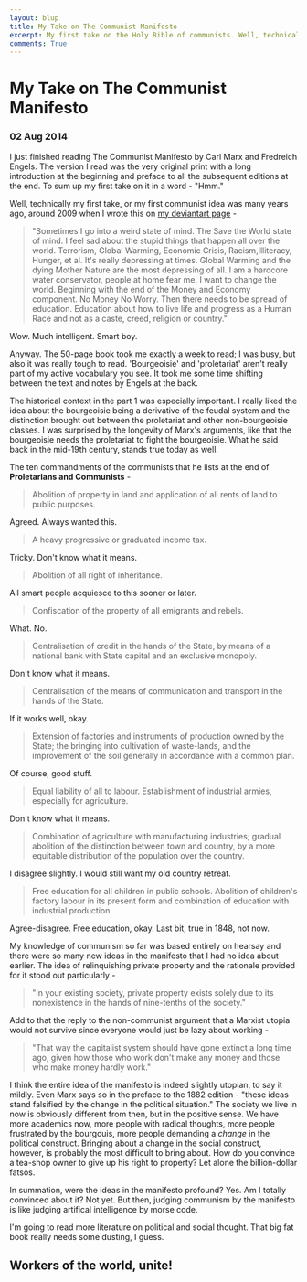 ```yaml
---
layout: blup
title: My Take on The Communist Manifesto
excerpt: My first take on the Holy Bible of communists. Well, technically the first take was many years ago, but that was unintentional.
comments: True
---
```

# My Take on The Communist Manifesto

### 02 Aug 2014

<span id="first-letter">I</span> just finished reading The Communist Manifesto by Carl Marx and Fredreich Engels. The version I read was the very original print with a long introduction at the beginning and preface to all the subsequent editions at the end. To sum up my first take on it in a word - "Hmm."  

Well, technically my first take, or my first communist idea was many years ago, around 2009 when I wrote this on [my deviantart page](https://lfcmaniac.deviantart.com) -  
<blockquote> "Sometimes I go into a weird state of mind. The Save the World state of mind. I feel sad about the stupid things that happen all over the world. Terrorism, Global Warming, Economic Crisis, Racism,Illiteracy, Hunger, et al. It's really depressing at times. Global Warming and the dying Mother Nature are the most depressing of all. I am a hardcore water conservator, people at home fear me.
I want to change the world. Beginning with the end of the Money and Economy component. No Money No Worry. Then there needs to be spread of education. Education about how to live life and progress as a Human Race and not as a caste, creed, religion or country."</blockquote>

Wow. Much intelligent. Smart boy.

Anyway. The 50-page book took me exactly a week to read; I was busy, but also it was really tough to read. 'Bourgeoisie' and 'proletariat' aren't really part of my active vocabulary you see. It took me some time shifting between the text and notes by Engels at the back. 

The historical context in the part 1 was especially important. I really liked the idea about the bourgeoisie being a derivative of the feudal system and the distinction brought out between the proletariat and other non-bourgeoisie classes. I was surprised by the longevity of Marx's arguments, like that the bourgeoisie needs the proletariat to fight the bourgeoisie. What he said back in the mid-19th century, stands true today as well. 

The ten commandments of the communists that he lists at the end of **Proletarians and Communists** -   


<blockquote> Abolition of property in land and application of all rents of land to public purposes. </blockquote>
Agreed. Always wanted this.


<blockquote>A heavy progressive or graduated income tax.</blockquote>
Tricky. Don't know what it means.

<blockquote>Abolition of all right of inheritance. </blockquote>
All smart people acquiesce to this sooner or later.

<blockquote>Confiscation of the property of all emigrants and rebels. </blockquote>
What. No.

<blockquote>Centralisation of credit in the hands of the State, by means of a national bank with State capital and an exclusive monopoly.
</blockquote>
Don't know what it means.

<blockquote>Centralisation of the means of communication and transport in the hands of the State.</blockquote>
If it works well, okay.

<blockquote>Extension of factories and instruments of production owned by the State; the bringing into cultivation of waste-lands, and the improvement of the soil generally in accordance with a common plan. </blockquote>
Of course, good stuff.

<blockquote>Equal liability of all to labour. Establishment of industrial armies, especially for agriculture.</blockquote>
Don't know what it means.

<blockquote>Combination of agriculture with manufacturing industries; gradual abolition of the distinction between town and country, by a more equitable distribution of the population over the country. </blockquote>
I disagree slightly. I would still want my old country retreat.

<blockquote>Free education for all children in public schools. Abolition of children's factory labour in its present form and combination of education with industrial production.</blockquote>
Agree-disagree. Free education, okay. Last bit, true in 1848, not now.  

My knowledge of communism so far was based entirely on hearsay and there were so many new ideas in the manifesto that I had no idea about earlier. The idea of relinquishing private property and the rationale provided for it stood out particularly -  
<blockquote> "In your existing society, private property exists solely due to its nonexistence in the hands of nine-tenths of the society."</blockquote>  
Add to that the reply to the non-communist argument that a Marxist utopia would not survive since everyone would just be lazy about working -  
<blockquote> "That way the capitalist system should have gone extinct a long time ago, given how those who work don't make any money and those who make money hardly work."</blockquote>  

I think the entire idea of the manifesto is indeed slightly utopian, to say it mildly. Even Marx says so in the preface to the 1882 edition - "these ideas stand falsified by the change in the political situation." The society we live in now is obviously different from then, but in the positive sense. We have more academics now, more people with radical thoughts, more people frustrated by the bourgouis, more people demanding a *change* in the political construct. Bringing about a change in the social construct, however, is probably the most difficult to bring about. How do you convince a tea-shop owner to give up his right to property? Let alone the billion-dollar fatsos.

In summation, were the ideas in the manifesto profound? Yes. Am I totally convinced about it? Not yet. But then, judging communism by the manifesto is like judging artifical intelligence by morse code. 

I'm going to read more literature on political and social thought. That big fat book really needs some dusting, I guess. 

## Workers of the world, unite!

